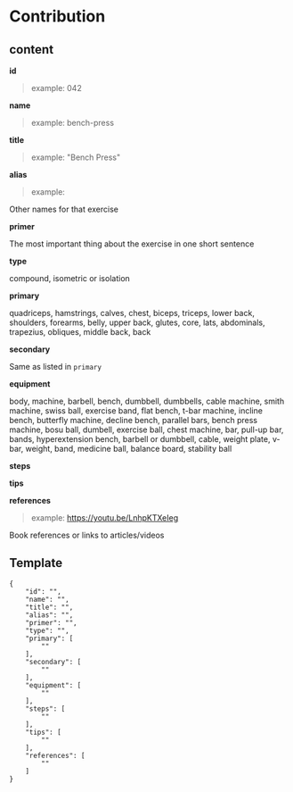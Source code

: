 # Contribution

## content

**id**

> example: 042


**name**

> example: bench-press

**title**

> example: "Bench Press"


**alias**

> example: 

Other names for that exercise 

**primer**

The most important thing about the exercise in one short sentence

**type**

compound, isometric or isolation

**primary**

quadriceps, hamstrings, calves, chest, biceps, triceps, lower back, shoulders, forearms, belly, upper back, glutes, core, lats, abdominals, trapezius, obliques, middle back, back

**secondary**

Same as listed in `primary`

**equipment**

body, machine, barbell, bench, dumbbell, dumbbells, cable machine, smith machine, swiss ball, exercise band, flat bench, t-bar machine, incline bench, butterfly machine, decline bench, parallel bars, bench press machine, bosu ball, dumbell, exercise ball, chest machine, bar, pull-up bar, bands, hyperextension bench, barbell or dumbbell, cable, weight plate, v-bar, weight, band, medicine ball, balance board, stability ball

**steps**

**tips**

**references**

> example: https://youtu.be/LnhpKTXeIeg

Book references or links to articles/videos

## Template

```
{
    "id": "",
    "name": "",
    "title": "",
    "alias": "",
    "primer": "",
    "type": "",
    "primary": [
        ""
    ],
    "secondary": [
        ""
    ],
    "equipment": [
        ""
    ],
    "steps": [
        ""
    ],
    "tips": [
        ""
    ],
    "references": [
        ""
    ]
}

```
